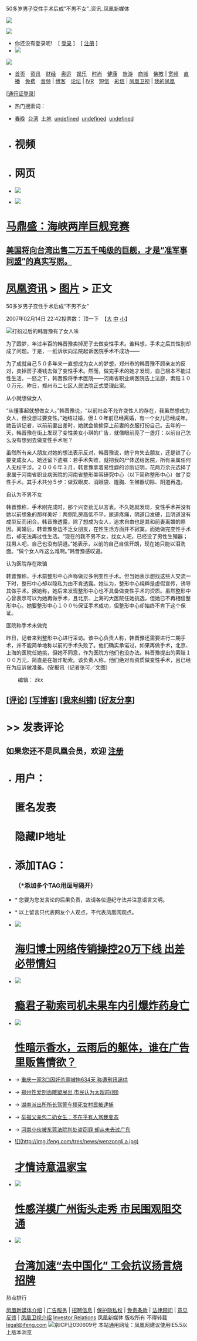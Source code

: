 50多岁男子变性手术后成“不男不女”\_资讯\_凤凰新媒体

![](http://img.ifeng.com/tres/pub_res/rate/no_login_top.gif)

![](http://img.ifeng.com/tres/pub_res/rate/no_login_bottom.gif)

-   你还没有登录呢!    \[ [登录](http://sso.ifeng.com/ssos/login.jsp?backurl=https://news.ifeng.com/photo/200702/0214_24_77208.shtml) \]    \[ [注册](http://sso.ifeng.com/ssos/register.jsp?backurl=https://news.ifeng.com/photo/200702/0214_24_77208.shtml) \]
-   ![](http://img.ifeng.com/tres/pub_res/rate/no_login_close.gif)

[![](http://img.ifeng.com/tres/pub_res/logo/www_logo.gif)](http://www.ifeng.com)

-   [首页](http://www.ifeng.com)　[资讯](http://news.ifeng.com)　[财经](http://finance.ifeng.com)　[奥运](http://2008.ifeng.com)　[娱乐](http://ent.ifeng.com)　[时尚](http://fashion.ifeng.com)　[健康](http://health.ifeng.com/)　[旅游](http://tour.ifeng.com/)　[商城](http://mall.ifeng.com/)　[佛教](http://fo.ifeng.com/) | [宽频](http://itv.ifeng.com)　[直播](http://itv.ifeng.com/live.aspx)　[免费](http://itv.ifeng.com/free.aspx)　[音频](http://audio.ifeng.com/) | [博客](http://blog.ifeng.com)　[论坛](http://bbs.ifeng.com) | [IVR](http://ivr.ifeng.com/)　[短信](http://sms.ifeng.com/)　[彩信](http://mms.ifeng.com/) | [凤凰卫视](http://phtv.ifeng.com) | [我的凤凰](http://space.ifeng.com/rss/)

\[[通行证登录](http://sso.ifeng.com/ssos/login.jsp)\]

-   热门搜索词：
-   [春晚](http://gsearch.ifeng.com/gsearch/gsearch.jsp?q=%E6%98%A5%E6%99%9A)  [台湾](http://gsearch.ifeng.com/gsearch/gsearch.jsp?q=%E5%8F%B0%E6%B9%BE)  [土地](http://gsearch.ifeng.com/gsearch/gsearch.jsp?q=%E5%9C%9F%E5%9C%B0)  [undefined](http://gsearch.ifeng.com/gsearch/gsearch.jsp?q=undefined)  [undefined](http://gsearch.ifeng.com/gsearch/gsearch.jsp?q=undefined)  [undefined](http://gsearch.ifeng.com/gsearch/gsearch.jsp?q=undefined)  

-   # 视频
    
-   # 网页
    
-   ![](http://img.ifeng.com/tres/pub_res/indexhead_image/head_search_button1.gif)
-   ![](http://img.ifeng.com/tres/pub_res/logo/google_logo_w.gif)

# [马鼎盛：海峡两岸巨舰竞赛](http://blog.ifeng.com/user1/mads/archives/2007/670143.html)

## [美国将向台湾出售二万五千吨级的巨舰，才是“准军事同盟”的真实写照。](http://blog.ifeng.com/user1/mads/archives/2007/670143.html)

# [凤凰资讯](http://news.ifeng.com/) > [图片](http://news.ifeng.com/photo/) > 正文

50多岁男子变性手术后成“不男不女”

2007年02月14日 22:42投票数： 顶一下  【[大](javascript:zoomDoc\(16\);) [中](javascript:zoomDoc\(14\);) [小](javascript:zoomDoc\(12\);)】

![](http://img.ifeng.com/res/200702/0214_62161.jpg)打扮过后的韩晋豫有了女人味

为了圆梦，年过半百的韩晋豫卖掉房子去做变性手术。谁料想，手术之后其性别却成了问题。于是，一纸诉状向法院起诉医院手术不成功——

为了成就自己５０多年来一直想成为女人的梦想，郑州市的韩晋豫不顾亲友的反对，卖掉房子凑钱去做了变性手术。然而，做完手术的她才发现，自己根本不能过性生活。一怒之下，韩晋豫将手术医院——河南省职业病医院告上法庭，索赔１００万元。昨日，郑州市二七区人民法院正式受理此案。

从小就想做女人

“从懂事起就想做女人。”韩晋豫说，“以前社会不允许变性人的存在，我虽然想成为女人，但没想过要变性。”她结过婚，但１０年前已经离婚，有一个女儿已经成年。她告诉记者，以前前妻出差时，她就会偷偷穿上前妻的衣服打扮自己。去年的一天，韩晋豫在街上发现了变性美女小琪的广告，就像眼前亮了一盏灯：以前自己怎么没有想到去做变性手术呢？

虽然所有亲人朋友对她的想法表示反对，韩晋豫说，她宁肯失去朋友，还是铁了心要变成女人。她还留下遗嘱：若手术失败，就把我的尸体送给医院，所有亲属任何人无权干涉。２００６年３月，韩晋豫拿着易性癖的诊断证明，花两万余元选择了隶属于河南省职业病医院的河南省整形美容研究中心（以下简称整形中心）做了变性手术。其手术共分５步：做双眼皮、消眼袋、隆胸、生殖器切除、阴道再造。

自认为不男不女

韩晋豫称，手术刚完成时，那个兴奋劲无以言表。不久她就发现，变性手术并没有她以前想象的那样美好：两侧乳房高低不平，尿道疼痛，阴道口发硬，且阴道没有成型反而闭合。韩晋豫透露，除了想成为女人，追求自由也是其和前妻离婚的原因。离婚后，韩晋豫身边不乏女朋友，在性生活方面并不寂寞。而她做完变性手术后，却无法再过性生活。“现在的我不男不女，找女人吧，已经没了男性生殖器；找男人吧，自己也没有阴道。”她表示，以前的自己自信开朗，现在她只能以泪洗面。“做个女人咋这么难啊。”韩晋豫感叹道。

认为医院存在欺骗

韩晋豫称，手术前整形中心声称做过多例变性手术。但当她表示想找这些人交流一下时，整形中心却以隐私为由不肯透露。她认为，整形中心纯粹是虚假宣传，诱导其做手术。据她称，她后来发现整形中心也不具备做变性手术的资质。虽然整形中心曾表示可以为她再做手术，且北京、上海的大医院任她挑选，但她已不再相信整形中心。她要整形中心１００％保证手术成功，但整形中心却始终不肯下这个保证。

医院称手术未做完

昨日，记者来到整形中心进行采访。该中心负责人称，韩晋豫还需要进行二期手术，并不能简单地称以前的手术失败了。他们确实承诺过，如果再做手术，北京、上海的医院任她挑，但她不同意，作为医院方他们也没办法。韩晋豫提出的索赔１００万元，简直是在敲诈勒索。该负责人称，他们绝对有资质做变性手术，且已经在为应诉做准备。(安报讯（记者张可／文图）

　　 编辑： zkx

## \[[评论](http://cmt.ifeng.com/viewcmts.do?chId=24&docId=77208&docName=50%e5%a4%9a%e5%b2%81%e7%94%b7%e5%ad%90%e5%8f%98%e6%80%a7%e6%89%8b%e6%9c%af%e5%90%8e%e6%88%90%e2%80%9c%e4%b8%8d%e7%94%b7%e4%b8%8d%e5%a5%b3%e2%80%9d&docUrl=http%3a%2f%2fnews.ifeng.com%2fphoto%2f200702%2f0214_24_77208.shtml)\] \[[写博客](http://blog.ifeng.com/blogthis.asp?docUrl=http%3a%2f%2fnews.ifeng.com%2fphoto%2f200702%2f0214_24_77208.shtml&flag=1)\] \[[我来纠错](http://space.ifeng.com/pollet/find_mistake.jsp?docUrl=http%3a%2f%2fnews.ifeng.com%2fphoto%2f200702%2f0214_24_77208.shtml&docName=50%e5%a4%9a%e5%b2%81%e7%94%b7%e5%ad%90%e5%8f%98%e6%80%a7%e6%89%8b%e6%9c%af%e5%90%8e%e6%88%90%e2%80%9c%e4%b8%8d%e7%94%b7%e4%b8%8d%e5%a5%b3%e2%80%9d)\] \[[好友分享](http://space.ifeng.com/pollet/recmd_friend.jsp?docUrl=http%3a%2f%2fnews.ifeng.com%2fphoto%2f200702%2f0214_24_77208.shtml&docName=50%e5%a4%9a%e5%b2%81%e7%94%b7%e5%ad%90%e5%8f%98%e6%80%a7%e6%89%8b%e6%9c%af%e5%90%8e%e6%88%90%e2%80%9c%e4%b8%8d%e7%94%b7%e4%b8%8d%e5%a5%b3%e2%80%9d)\]

# \>> 发表评论

## 如果您还不是凤凰会员，欢迎 [注册](http://sso.ifeng.com/sso/register.jsp)

-   # 用户：
    
    # 匿名发表
    
    # 隐藏IP地址
    
-   # 添加TAG：
    
    ### （\*添加多个TAG用逗号隔开）
    

-   \* 您要为您发言论的后果负责，故请各位遵纪守法并注意语言文明。
-   \* 以上留言只代表网友个人观点，不代表凤凰网观点。

-   [![](http://img.ifeng.com/tres/news/rensehngqiluo.jpg)](http://news.ifeng.com/society/1/200702/0214_343_76887.shtml)
    
    # [海归博士网络传销操控20万下线 出差必带情妇](http://news.ifeng.com/society/1/200702/0214_343_76887.shtml)
    

-   [![](http://img.ifeng.com/tres/news/yinjunzi.jpg)](http://news.ifeng.com/society/2/200702/0213_344_76196.shtml)
    
    # [瘾君子勒索司机未果车内引爆炸药身亡](http://news.ifeng.com/society/2/200702/0214_344_76946.shtml)
    

-   [![](http://img.ifeng.com/tres/news/61842.jpg)](http://18x.ifeng.com/18x/)
    
    # [性暗示香水，云雨后的躯体，谁在广告里贩售情欲？](http://18x.ifeng.com/18x/evolut/200702/0214_421_77065.shtml)
    

-   → [重庆一家3口因奸杀罪被拘634天 称遭刑讯逼供](http://news.ifeng.com/society/1/200702/0214_343_76889.shtml)
-   → [郑州性爱剖面雕塑展出 市民认为太超前(图)](http://news.ifeng.com/society/2/200702/0214_344_76851.shtml)
-   → [湖南派出所所长驾警车撞死女村民被逮捕](http://news.ifeng.com/society/2/200702/0214_344_76862.shtml)
-   → [举报父亲包二奶女生：不在乎有人骂我变态](http://news.ifeng.com/society/3/200702/0214_345_76871.shtml)
-   → [河南小伙被东莞法院判处盗窃罪 却从未去过广东](http://news.ifeng.com/society/4/200702/0214_346_76869.shtml)

-   [![](http://img.ifeng.com/tres/news/wenzongli a.jpg)](http://news.ifeng.com/photo/200702/0212_24_75420.shtml)
    
    # [才情诗意温家宝](http://news.ifeng.com/photo/200702/0212_24_75420.shtml)
    

-   [![](http://img.ifeng.com/tres/news/yangmo.jpg)](http://news.ifeng.com/photo/200702/0209_24_74600.shtml)
    
    # [性感洋模广州街头走秀 市民围观阻交通](http://news.ifeng.com/photo/200702/0209_24_74600.shtml)
    

-   [![](http://img.ifeng.com/tres/news/taiwanqu.jpg)](http://news.ifeng.com/photo/200702/0209_24_74681.shtml)
    
    # [台湾加速“去中国化” 工会抗议扬言烧招牌](http://news.ifeng.com/photo/200702/0209_24_74681.shtml)
    

热点排行

[凤凰新媒体介绍](http://www.ifeng.com/corp/about/) | [广告服务](http://www.ifeng.com/corp/ad/) | [招聘信息](http://www.ifeng.com/corp/job/) | [保护隐私权](http://www.ifeng.com/corp/privacy/) | [免责条款](http://www.ifeng.com/corp/exemption/) | [法律顾问](http://www.ifeng.com/corp/counselor/) | [意见反馈](http://www.ifeng.com/corp/feedback/) | [凤凰卫视介绍](http://phtv.ifeng.com/intro/) [Investor Relations](http://www.irasia.com/listco/hk/phoenixtv/) 凤凰新媒体 版权所有 不得转载 [legal@ifeng.com](mailto:legal@ifeng.com) [![](http://img.ifeng.com/tres/TemplateRes/84/84/images/gongshang.gif)](http://www.hd315.gov.cn/beian/view.asp?bianhao=010202001070300014)京ICP证030609号 本站通用网址：凤凰网建议使用IE5.5以上版本浏览